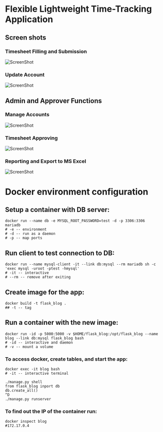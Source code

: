 # Flexible Lightweight Time-Tracking Application

## Screen shots

### Timesheet Filling and Submission
![ScreenShot](/Screenshots/Filling.PNG?raw=true "Filling-in Timesheets")

### Update Account
![ScreenShot](/Screenshots/ChangePassword.PNG?raw=true "Update Account")

## Admin and Approver Functions

### Manage Accounts
![ScreenShot](/Screenshots/Administration.PNG?raw=true "Manage Accounts")

### Timesheet Approving
![ScreenShot](/Screenshots/Approving.PNG?raw=true "Timesheet Approving")

### Reporting and Export to MS Excel
![ScreenShot](/Screenshots/Reporting.PNG?raw=true "Reporting and Export to MS Excel")



# Docker environment configuration

## Setup a container with DB server:
```
docker run --name db -e MYSQL_ROOT_PASSWORD=test -d -p 3306:3306 mariadb
# -e -- environment
# -d -- run as a daemon
# -p -- map ports
```

## Run client to test connection to DB:
```
docker run --name mysql-client -it --link db:mysql --rm mariadb sh -c 'exec mysql -uroot -ptest -hmysql'
# -it -- interactive
# --rm -- remove after exiting 
```

## Create image for the app:
```
docker build -t flask_blog .
## -t -- tag
```
## Run a container with the new image:

```
docker run -id -p 5000:5000 -v $HOME/flask_blog:/opt/flask_blog --name blog --link db:mysql flask_blog bash
# -id -- interactive and daemon
# -v -- mount a volume 
```

### To access docker, create tables, and start the app:

```
docker exec -it blog bash 
# -it -- interactive terminal

./manage.py shell
from flask_blog inport db
db.create_all()
^D
./manage.py runserver
```

### To find out the IP of the container run:

```
docker inspect blog
#172.17.0.4
```
